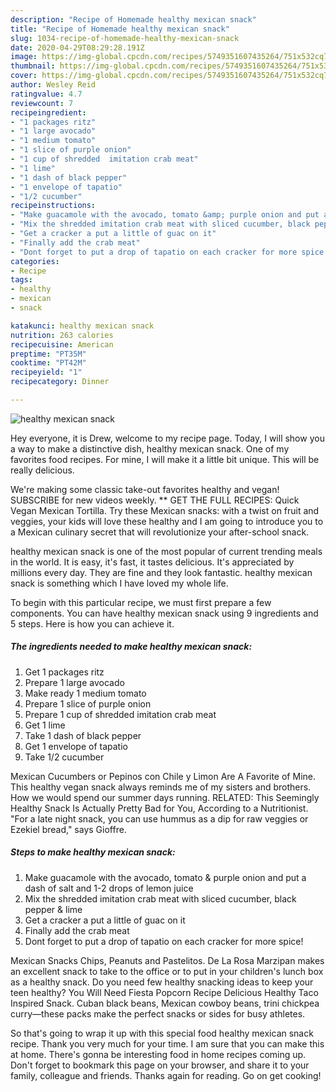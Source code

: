 ```yaml
---
description: "Recipe of Homemade healthy mexican snack"
title: "Recipe of Homemade healthy mexican snack"
slug: 1034-recipe-of-homemade-healthy-mexican-snack
date: 2020-04-29T08:29:28.191Z
image: https://img-global.cpcdn.com/recipes/5749351607435264/751x532cq70/healthy-mexican-snack-recipe-main-photo.jpg
thumbnail: https://img-global.cpcdn.com/recipes/5749351607435264/751x532cq70/healthy-mexican-snack-recipe-main-photo.jpg
cover: https://img-global.cpcdn.com/recipes/5749351607435264/751x532cq70/healthy-mexican-snack-recipe-main-photo.jpg
author: Wesley Reid
ratingvalue: 4.7
reviewcount: 7
recipeingredient:
- "1 packages ritz"
- "1 large avocado"
- "1 medium tomato"
- "1 slice of purple onion"
- "1 cup of shredded  imitation crab meat"
- "1 lime"
- "1 dash of black pepper"
- "1 envelope of tapatio"
- "1/2 cucumber"
recipeinstructions:
- "Make guacamole with the avocado, tomato &amp; purple onion and put a dash of salt and 1-2 drops of lemon juice"
- "Mix the shredded imitation crab meat with sliced cucumber, black pepper &amp; lime"
- "Get a cracker a put a little of guac on it"
- "Finally add the crab meat"
- "Dont forget to put a drop of tapatio on each cracker for more spice!"
categories:
- Recipe
tags:
- healthy
- mexican
- snack

katakunci: healthy mexican snack 
nutrition: 263 calories
recipecuisine: American
preptime: "PT35M"
cooktime: "PT42M"
recipeyield: "1"
recipecategory: Dinner

---
```



![healthy mexican snack](https://img-global.cpcdn.com/recipes/5749351607435264/751x532cq70/healthy-mexican-snack-recipe-main-photo.jpg)

Hey everyone, it is Drew, welcome to my recipe page. Today, I will show you a way to make a distinctive dish, healthy mexican snack. One of my favorites food recipes. For mine, I will make it a little bit unique. This will be really delicious.

We&#39;re making some classic take-out favorites healthy and vegan! SUBSCRIBE for new videos weekly. ** GET THE FULL RECIPES: Quick Vegan Mexican Tortilla. Try these Mexican snacks: with a twist on fruit and veggies, your kids will love these healthy and I am going to introduce you to a Mexican culinary secret that will revolutionize your after-school snack.

healthy mexican snack is one of the most popular of current trending meals in the world. It is easy, it's fast, it tastes delicious. It's appreciated by millions every day. They are fine and they look fantastic. healthy mexican snack is something which I have loved my whole life.


To begin with this particular recipe, we must first prepare a few components. You can have healthy mexican snack using 9 ingredients and 5 steps. Here is how you can achieve it.

<!--inarticleads1-->

##### The ingredients needed to make healthy mexican snack:

1. Get 1 packages ritz
1. Prepare 1 large avocado
1. Make ready 1 medium tomato
1. Prepare 1 slice of purple onion
1. Prepare 1 cup of shredded  imitation crab meat
1. Get 1 lime
1. Take 1 dash of black pepper
1. Get 1 envelope of tapatio
1. Take 1/2 cucumber


Mexican Cucumbers or Pepinos con Chile y Limon Are A Favorite of Mine. This healthy vegan snack always reminds me of my sisters and brothers. How we would spend our summer days running. RELATED: This Seemingly Healthy Snack Is Actually Pretty Bad for You, According to a Nutritionist. &#34;For a late night snack, you can use hummus as a dip for raw veggies or Ezekiel bread,&#34; says Gioffre. 

<!--inarticleads2-->

##### Steps to make healthy mexican snack:

1. Make guacamole with the avocado, tomato &amp; purple onion and put a dash of salt and 1-2 drops of lemon juice
1. Mix the shredded imitation crab meat with sliced cucumber, black pepper &amp; lime
1. Get a cracker a put a little of guac on it
1. Finally add the crab meat
1. Dont forget to put a drop of tapatio on each cracker for more spice!


Mexican Snacks Chips, Peanuts and Pastelitos. De La Rosa Marzipan makes an excellent snack to take to the office or to put in your children&#39;s lunch box as a healthy snack. Do you need few healthy snacking ideas to keep your teen healthy? You Will Need Fiesta Popcorn Recipe Delicious Healthy Taco Inspired Snack. Cuban black beans, Mexican cowboy beans, trini chickpea curry—these packs make the perfect snacks or sides for busy athletes. 

So that's going to wrap it up with this special food healthy mexican snack recipe. Thank you very much for your time. I am sure that you can make this at home. There's gonna be interesting food in home recipes coming up. Don't forget to bookmark this page on your browser, and share it to your family, colleague and friends. Thanks again for reading. Go on get cooking!
